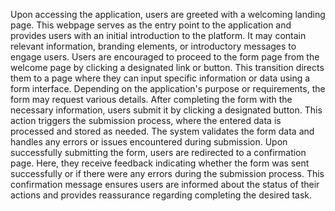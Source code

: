 Upon accessing the application, users are greeted with a welcoming landing page. This webpage serves as the entry point to the application and provides users with an initial introduction to the platform. It may contain relevant information, branding elements, or introductory messages to engage users.
Users are encouraged to proceed to the form page from the welcome page by clicking a designated link or button. This transition directs them to a page where they can input specific information or data using a form interface. Depending on the application's purpose or requirements, the form may request various details.
After completing the form with the necessary information, users submit it by clicking a designated button. This action triggers the submission process, where the entered data is processed and stored as needed. The system validates the form data and handles any errors or issues encountered during submission.
Upon successfully submitting the form, users are redirected to a confirmation page. Here, they receive feedback indicating whether the form was sent successfully or if there were any errors during the submission process. This confirmation message ensures users are informed about the status of their actions and provides reassurance regarding completing the desired task.
